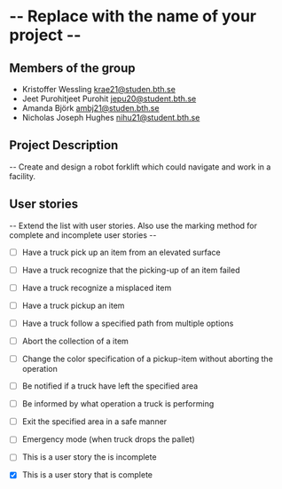 # -- Replace with the name of your project --

## Members of the group
* Kristoffer Wessling krae21@studen.bth.se
* Jeet Purohitjeet Purohit jepu20@student.bth.se
* Amanda Björk ambj21@studen.bth.se
* Nicholas Joseph Hughes nihu21@student.bth.se

## Project Description
-- Create and design a robot forklift which could navigate and work in a facility.

## User stories
-- Extend the list with user stories. Also use the marking method for complete and incomplete user stories --
- [ ] Have a truck pick up an item from an elevated surface
- [ ] Have a truck recognize that the picking-up of an item failed
- [ ] Have a truck recognize a misplaced item
- [ ] Have a truck pickup an item
- [ ] Have a truck follow a specified path from multiple options


- [ ] Abort the collection of a item
- [ ] Change the color specification of a pickup-item  without aborting the operation
- [ ] Be notified if a truck have left the specified area
- [ ] Be informed by what operation a truck is performing
- [ ] Exit the specified area in a safe manner
- [ ] Emergency mode (when truck drops the pallet)








- [ ] This is a user story the is incomplete 
- [X] This is a user story that is complete
